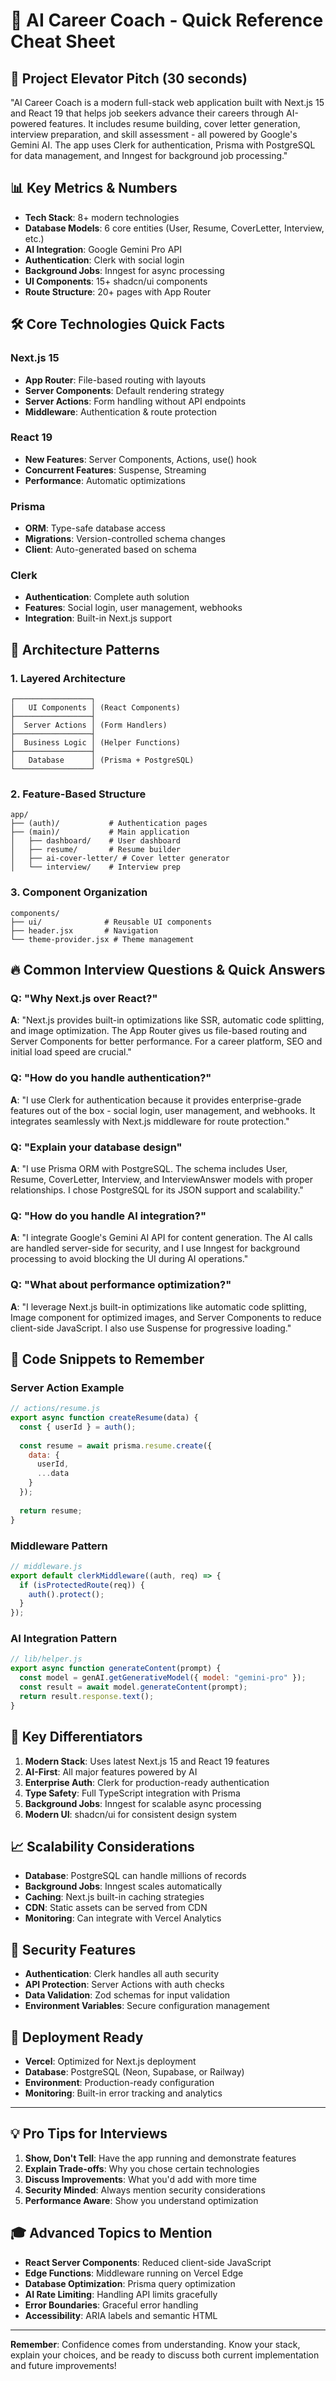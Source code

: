 # 🎯 AI Career Coach - Quick Reference Cheat Sheet

## 🚀 Project Elevator Pitch (30 seconds)
"AI Career Coach is a modern full-stack web application built with Next.js 15 and React 19 that helps job seekers advance their careers through AI-powered features. It includes resume building, cover letter generation, interview preparation, and skill assessment - all powered by Google's Gemini AI. The app uses Clerk for authentication, Prisma with PostgreSQL for data management, and Inngest for background job processing."

## 📊 Key Metrics & Numbers
- **Tech Stack**: 8+ modern technologies
- **Database Models**: 6 core entities (User, Resume, CoverLetter, Interview, etc.)
- **AI Integration**: Google Gemini Pro API
- **Authentication**: Clerk with social login
- **Background Jobs**: Inngest for async processing
- **UI Components**: 15+ shadcn/ui components
- **Route Structure**: 20+ pages with App Router

## 🛠️ Core Technologies Quick Facts

### Next.js 15
- **App Router**: File-based routing with layouts
- **Server Components**: Default rendering strategy
- **Server Actions**: Form handling without API endpoints
- **Middleware**: Authentication & route protection

### React 19
- **New Features**: Server Components, Actions, use() hook
- **Concurrent Features**: Suspense, Streaming
- **Performance**: Automatic optimizations

### Prisma
- **ORM**: Type-safe database access
- **Migrations**: Version-controlled schema changes
- **Client**: Auto-generated based on schema

### Clerk
- **Authentication**: Complete auth solution
- **Features**: Social login, user management, webhooks
- **Integration**: Built-in Next.js support

## 🎨 Architecture Patterns

### 1. **Layered Architecture**
```
┌─────────────────┐
│   UI Components │ (React Components)
├─────────────────┤
│  Server Actions │ (Form Handlers)
├─────────────────┤
│  Business Logic │ (Helper Functions)
├─────────────────┤
│   Database      │ (Prisma + PostgreSQL)
└─────────────────┘
```

### 2. **Feature-Based Structure**
```
app/
├── (auth)/           # Authentication pages
├── (main)/           # Main application
│   ├── dashboard/    # User dashboard
│   ├── resume/       # Resume builder
│   ├── ai-cover-letter/ # Cover letter generator
│   └── interview/    # Interview prep
```

### 3. **Component Organization**
```
components/
├── ui/              # Reusable UI components
├── header.jsx       # Navigation
└── theme-provider.jsx # Theme management
```

## 🔥 Common Interview Questions & Quick Answers

### Q: "Why Next.js over React?"
**A**: "Next.js provides built-in optimizations like SSR, automatic code splitting, and image optimization. The App Router gives us file-based routing and Server Components for better performance. For a career platform, SEO and initial load speed are crucial."

### Q: "How do you handle authentication?"
**A**: "I use Clerk for authentication because it provides enterprise-grade features out of the box - social login, user management, and webhooks. It integrates seamlessly with Next.js middleware for route protection."

### Q: "Explain your database design"
**A**: "I use Prisma ORM with PostgreSQL. The schema includes User, Resume, CoverLetter, Interview, and InterviewAnswer models with proper relationships. I chose PostgreSQL for its JSON support and scalability."

### Q: "How do you handle AI integration?"
**A**: "I integrate Google's Gemini AI API for content generation. The AI calls are handled server-side for security, and I use Inngest for background processing to avoid blocking the UI during AI operations."

### Q: "What about performance optimization?"
**A**: "I leverage Next.js built-in optimizations like automatic code splitting, Image component for optimized images, and Server Components to reduce client-side JavaScript. I also use Suspense for progressive loading."

## 🔧 Code Snippets to Remember

### Server Action Example
```javascript
// actions/resume.js
export async function createResume(data) {
  const { userId } = auth();
  
  const resume = await prisma.resume.create({
    data: {
      userId,
      ...data
    }
  });
  
  return resume;
}
```

### Middleware Pattern
```javascript
// middleware.js
export default clerkMiddleware((auth, req) => {
  if (isProtectedRoute(req)) {
    auth().protect();
  }
});
```

### AI Integration Pattern
```javascript
// lib/helper.js
export async function generateContent(prompt) {
  const model = genAI.getGenerativeModel({ model: "gemini-pro" });
  const result = await model.generateContent(prompt);
  return result.response.text();
}
```

## 🎯 Key Differentiators

1. **Modern Stack**: Uses latest Next.js 15 and React 19 features
2. **AI-First**: All major features powered by AI
3. **Enterprise Auth**: Clerk for production-ready authentication
4. **Type Safety**: Full TypeScript integration with Prisma
5. **Background Jobs**: Inngest for scalable async processing
6. **Modern UI**: shadcn/ui for consistent design system

## 📈 Scalability Considerations

- **Database**: PostgreSQL can handle millions of records
- **Background Jobs**: Inngest scales automatically
- **Caching**: Next.js built-in caching strategies
- **CDN**: Static assets can be served from CDN
- **Monitoring**: Can integrate with Vercel Analytics

## 🔐 Security Features

- **Authentication**: Clerk handles all auth security
- **API Protection**: Server Actions with auth checks
- **Data Validation**: Zod schemas for input validation
- **Environment Variables**: Secure configuration management

## 🚀 Deployment Ready

- **Vercel**: Optimized for Next.js deployment
- **Database**: PostgreSQL (Neon, Supabase, or Railway)
- **Environment**: Production-ready configuration
- **Monitoring**: Built-in error tracking and analytics

---

## 💡 Pro Tips for Interviews

1. **Show, Don't Tell**: Have the app running and demonstrate features
2. **Explain Trade-offs**: Why you chose certain technologies
3. **Discuss Improvements**: What you'd add with more time
4. **Security Minded**: Always mention security considerations
5. **Performance Aware**: Show you understand optimization

## 🎓 Advanced Topics to Mention

- **React Server Components**: Reduced client-side JavaScript
- **Edge Functions**: Middleware running on Vercel Edge
- **Database Optimization**: Prisma query optimization
- **AI Rate Limiting**: Handling API limits gracefully
- **Error Boundaries**: Graceful error handling
- **Accessibility**: ARIA labels and semantic HTML

---

**Remember**: Confidence comes from understanding. Know your stack, explain your choices, and be ready to discuss both current implementation and future improvements!
